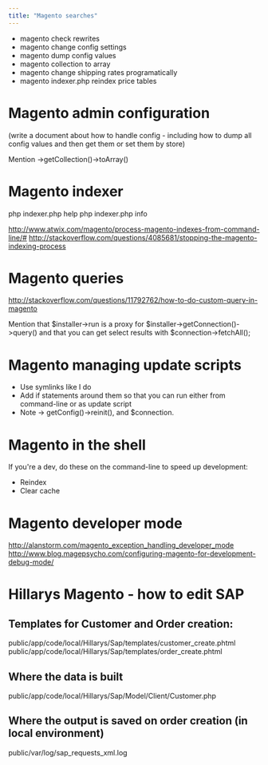 ```yaml
---
title: "Magento searches"
---
```


- magento check rewrites
- magento change config settings
- magento dump config values
- magento collection to array
- magento change shipping rates programatically
- magento indexer.php reindex price tables

Magento admin configuration
===

(write a document about how to handle config - including how to dump all config values and then get them or set them by store)

Mention ->getCollection()->toArray()

Magento indexer
===

php indexer.php help
php indexer.php info

http://www.atwix.com/magento/process-magento-indexes-from-command-line/#
http://stackoverflow.com/questions/4085681/stopping-the-magento-indexing-process

Magento queries
===

http://stackoverflow.com/questions/11792762/how-to-do-custom-query-in-magento

Mention that $installer->run is a proxy for $installer->getConnection()->query()
and that you can get select results with $connection->fetchAll();

Magento managing update scripts
===

- Use symlinks like I do
- Add if statements around them so that you can run either from command-line or as update script
- Note -> getConfig()->reinit(), and $connection.

Magento in the shell
===

If you're a dev, do these on the command-line to speed up development:
- Reindex
- Clear cache

Magento developer mode
===

http://alanstorm.com/magento_exception_handling_developer_mode
http://www.blog.magepsycho.com/configuring-magento-for-development-debug-mode/

Hillarys Magento - how to edit SAP
===

Templates for Customer and Order creation:
---
public/app/code/local/Hillarys/Sap/templates/customer_create.phtml
public/app/code/local/Hillarys/Sap/templates/order_create.phtml

Where the data is built
---
public/app/code/local/Hillarys/Sap/Model/Client/Customer.php

Where the output is saved on order creation (in local environment)
---
public/var/log/sap_requests_xml.log



